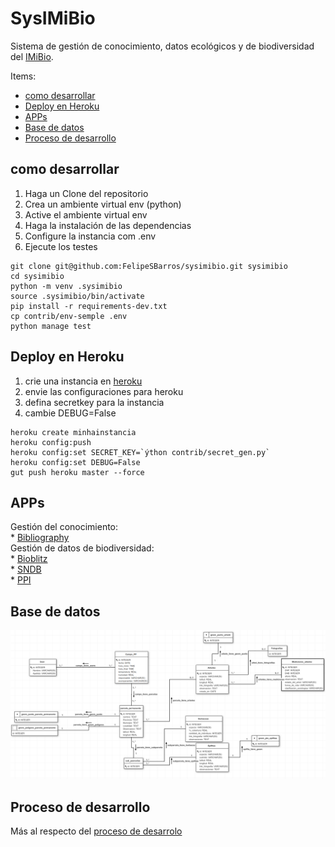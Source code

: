 # SysIMiBio

Sistema de gestión de conocimiento, datos ecológicos y de biodiversidad del [IMiBio](www.imibio.misiones.gob.ar).

Items:
* [como desarrollar](#como-desarrollar)
* [Deploy en Heroku](#Deploy-en-Heroku)
* [APPs](#APPs)
* [Base de datos](#Base-de-datos)
* [Proceso de desarrollo](#Proceso-de-desarrollo)

## como desarrollar
1. Haga un Clone del repositorio
1. Crea un ambiente virtual env (python)
1. Active el ambiente virtual env
1. Haga la instalación de las dependencias
1. Configure la instancia com .env
1. Ejecute los testes

```console
git clone git@github.com:FelipeSBarros/sysimibio.git sysimibio
cd sysimibio
python -m venv .sysimibio
source .sysimibio/bin/activate
pip install -r requirements-dev.txt
cp contrib/env-semple .env
python manage test 
```

## Deploy en Heroku

1. crie una instancia en [heroku](www.heroku.com)
1. envie las configuraciones para heroku
1. defina secretkey para la instancia
1. cambie DEBUG=False

```console
heroku create minhainstancia
heroku config:push
heroku config:set SECRET_KEY=`ýthon contrib/secret_gen.py`
heroku config:set DEBUG=False
gut push heroku master --force
```

## APPs

Gestión del conocimiento:  
    * [Bibliography](./README_bibliography.md)  
Gestión de datos de biodiversidad:  
    * [Bioblitz](./README_bioblitz.md)  
    * [SNDB]()  
    * [PPI]()  

## Base de datos

![](extras/img/modeldb.png)

## Proceso de desarrollo

Más al respecto del [proceso de desarrolo](./Creation_process.md)

